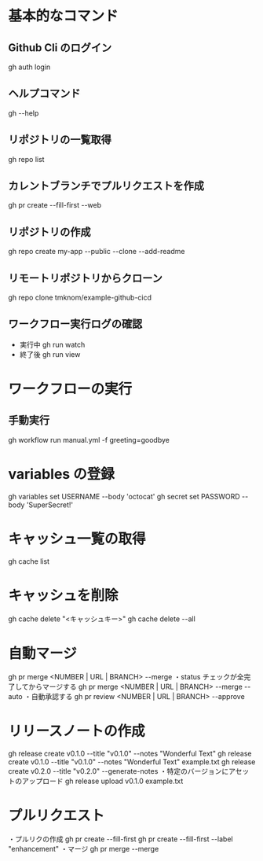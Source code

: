 # 基本的なコマンド

## Github Cli のログイン

gh auth login

## ヘルプコマンド

gh --help

## リポジトリの一覧取得

gh repo list

## カレントブランチでプルリクエストを作成

gh pr create --fill-first --web

## リポジトリの作成

gh repo create my-app --public --clone --add-readme

## リモートリポジトリからクローン

gh repo clone tmknom/example-github-cicd

## ワークフロー実行ログの確認

- 実行中
  gh run watch
- 終了後
  gh run view

# ワークフローの実行

## 手動実行

gh workflow run manual.yml -f greeting=goodbye

# variables の登録

gh variables set USERNAME --body 'octocat'
gh secret set PASSWORD --body 'SuperSecret!'

# キャッシュ一覧の取得

gh cache list

# キャッシュを削除

gh cache delete "<キャッシュキー>"
gh cache delete --all

# 自動マージ

gh pr merge <NUMBER | URL | BRANCH> --merge
・status チェックが全完了してからマージする
gh pr merge <NUMBER | URL | BRANCH> --merge --auto
・自動承認する
gh pr review <NUMBER | URL | BRANCH> --approve

# リリースノートの作成

gh release create v0.1.0 --title "v0.1.0" --notes "Wonderful Text"
gh release create v0.1.0 --title "v0.1.0" --notes "Wonderful Text" example.txt
gh release create v0.2.0 --title "v0.2.0" --generate-notes
・特定のバージョンにアセットのアップロード
gh release upload v0.1.0 example.txt

# プルリクエスト

・プルリクの作成
gh pr create --fill-first
gh pr create --fill-first --label "enhancement"
・マージ
gh pr merge --merge
